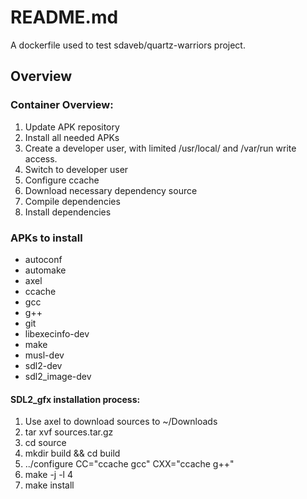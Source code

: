 # README.md
A dockerfile used to test sdaveb/quartz-warriors project. 

## Overview
### Container Overview:
1. Update APK repository
2. Install all needed APKs
3. Create a developer user, with limited /usr/local/ and /var/run write access.
4. Switch to developer user
5. Configure ccache
6. Download necessary dependency source
7. Compile dependencies
8. Install dependencies

### APKs to install
* autoconf
* automake
* axel
* ccache
* gcc
* g++
* git
* libexecinfo-dev
* make
* musl-dev
* sdl2-dev
* sdl2_image-dev

#### SDL2_gfx installation process:

1. Use axel to download sources to ~/Downloads
2. tar xvf  sources.tar.gz
3. cd source
4. mkdir build && cd build
5. ../configure CC="ccache gcc" CXX="ccache g++" 
6. make -j -l 4
7. make install
